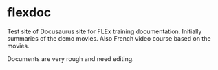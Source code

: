 # flexdoc 
Test site of Docusaurus site for FLEx training documentation. 
Initially summaries of the demo movies.
Also French video course based on the movies.

Documents are very rough and need editing.

